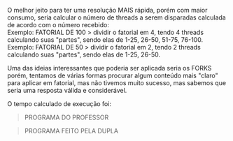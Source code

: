 O melhor jeito para ter uma resolução MAIS rápida, porém com maior consumo, seria calcular o número de threads a serem disparadas calculada de acordo com o número recebido:  
Exemplo: FATORIAL DE 100 > dividir o fatorial em 4, tendo 4 threads calculando suas "partes", sendo elas de 1-25, 26-50, 51-75, 76-100.  
Exemplo: FATORIAL DE 50 > dividir o fatorial em 2, tendo 2 threads calculando suas "partes", sendo elas de 1-25, 26-50.  
  
Uma das ideias interessantes que poderia ser aplicada seria os FORKS porém, tentamos de várias formas procurar algum conteúdo mais "claro" para aplicar em fatorial, mas não tivemos muito sucesso, mas sabemos que seria uma resposta válida e considerável.  

O tempo calculado de execução foi:   
> PROGRAMA DO PROFESSOR  
  
  
> PROGRAMA FEITO PELA DUPLA   
   
     
